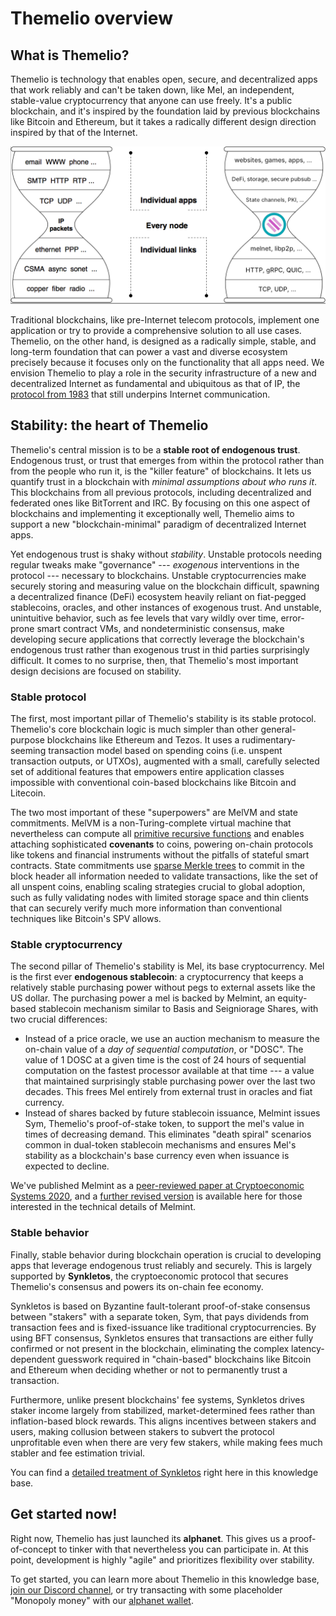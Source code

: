 # Themelio overview

## What is Themelio?

Themelio is technology that enables open, secure, and decentralized apps that work reliably and can't be taken down, like Mel, an independent, stable-value cryptocurrency that anyone can use freely. It's a public blockchain, and it's inspired by the foundation laid by previous blockchains like Bitcoin and Ethereum, but it takes a radically different design direction inspired by that of the Internet.

![](.gitbook/assets/hourglass.png)

Traditional blockchains, like pre-Internet telecom protocols, implement one application or try to provide a comprehensive solution to all use cases. Themelio, on the other hand, is designed as a radically simple, stable, and long-term foundation that can power a vast and diverse ecosystem precisely because it focuses only on the functionality that all apps need. We envision Themelio to play a role in the security infrastructure of a new and decentralized Internet as fundamental and ubiquitous as that of IP, the [protocol from 1983](https://tools.ietf.org/html/rfc791) that still underpins Internet communication.

## Stability: the heart of Themelio

Themelio's central mission is to be a **stable root of endogenous trust**. Endogenous trust, or trust that emerges from within the protocol rather than from the people who run it,  is the "killer feature" of blockchains. It lets us quantify trust in a blockchain with _minimal assumptions about who runs it_. This blockchains from all previous protocols, including decentralized and federated ones like BitTorrent and IRC. By focusing on this one aspect of blockchains and implementing it exceptionally well, Themelio aims to support a new "blockchain-minimal" paradigm of decentralized Internet apps.

Yet endogenous trust is shaky without _stability_. Unstable protocols needing regular tweaks make "governance" --- _exogenous_ interventions in the protocol --- necessary to blockchains. Unstable cryptocurrencies make securely storing and measuring value on the blockchain difficult, spawning a decentralized finance \(DeFi\) ecosystem heavily reliant on fiat-pegged stablecoins, oracles, and other instances of exogenous trust. And unstable, unintuitive behavior, such as fee levels that vary wildly over time, error-prone smart contract VMs, and nondeterministic consensus, make developing secure applications that correctly leverage the blockchain's endogenous trust rather than exogenous trust in thid parties surprisingly difficult. It comes to no surprise, then, that Themelio's most important design decisions are focused on stability.

### Stable protocol 

The first, most important pillar of Themelio's stability is its stable protocol. Themelio's core blockchain logic is much simpler than other general-purpose blockchains like Ethereum and Tezos. It uses a rudimentary-seeming transaction model based on spending coins \(i.e. unspent transaction outputs, or UTXOs\), augmented with a small, carefully selected set of additional features that empowers entire application classes impossible with conventional coin-based blockchains like Bitcoin and Litecoin. 

The two most important of these "superpowers" are MelVM and state commitments. MelVM is a non-Turing-complete virtual machine that nevertheless can compute all [primitive recursive functions](https://en.m.wikipedia.org/wiki/Primitive_recursive_function) and enables attaching sophisticated **covenants** to coins, powering on-chain protocols like tokens and financial instruments without the pitfalls of stateful smart contracts. State commitments use [sparse Merkle trees](https://ethresear.ch/t/optimizing-sparse-merkle-trees/3751) to commit in the block header all information needed to validate transactions, like the set of all unspent coins, enabling scaling strategies crucial to global adoption, such as fully validating nodes with limited storage space and thin clients that can securely verify much more information than conventional techniques like Bitcoin's SPV allows.  

### Stable cryptocurrency

The second pillar of Themelio's stability is Mel, its base cryptocurrency. Mel is the first ever **endogenous stablecoin**: a cryptocurrency that keeps a relatively stable purchasing power without pegs to external assets like the US dollar. The purchasing power a mel is backed by Melmint, an equity-based stablecoin mechanism similar to Basis and Seigniorage Shares, with two crucial differences:

* Instead of a price oracle, we use an auction mechanism to measure the on-chain value of a _day of sequential computation_, or "DOSC". The value of 1 DOSC at a given time is the cost of 24 hours of sequential computation on the fastest processor available at that time --- a value that maintained surprisingly stable purchasing power over the last two decades. This frees Mel entirely from external trust in oracles and fiat currency. 
* Instead of shares backed by future stablecoin issuance, Melmint issues Sym, Themelio's proof-of-stake token, to support the mel's value in times of decreasing demand. This eliminates "death spiral" scenarios common in dual-token stablecoin mechanisms and ensures Mel's stability as a blockchain's base currency even when issuance is expected to decline.  

We've published Melmint as a [peer-reviewed paper at Cryptoeconomic Systems 2020](https://cryptoeconomicsystems.pubpub.org/pub/2ggmf2k0/release/4), and a [further revised version](melmint-trustless-stable-cryptocurrency.md) is available here for those interested in the technical details of Melmint. 

### Stable behavior

Finally, stable behavior during blockchain operation is crucial to developing apps that leverage endogenous trust reliably and securely. This is largely supported by **Synkletos**, the cryptoeconomic protocol that secures Themelio's consensus and powers its on-chain fee economy.

Synkletos is based on Byzantine fault-tolerant proof-of-stake consensus between "stakers" with a separate token, Sym, that pays dividends from transaction fees and is fixed-issuance like traditional cryptocurrencies. By using BFT consensus, Synkletos ensures that transactions are either fully confirmed or not present in the blockchain, eliminating the complex latency-dependent guesswork required in "chain-based" blockchains like Bitcoin and Ethereum when deciding whether or not to permanently trust a transaction.

Furthermore, unlike present blockchains' fee systems, Synkletos drives staker income largely from stabilized, market-determined fees rather than inflation-based block rewards. This aligns incentives between stakers and users, making collusion between stakers to subvert the protocol unprofitable even when there are very few stakers, while making fees much stabler and fee estimation trivial.

You can find a [detailed treatment of Synkletos](synkletos-themelios-collusion-resistant-consensus-mechanism.md) right here in this knowledge base.  

## Get started now!

Right now, Themelio has just launched its **alphanet**. This gives us a proof-of-concept to tinker with that nevertheless you can participate in. At this point, development is highly "agile" and prioritizes flexibility over stability.

To get started, you can learn more about Themelio in this knowledge base, [join our Discord channel](https://discord.gg/MzzffF7v2E), or try transacting with some placeholder "Monopoly money" with our [alphanet wallet](getting-started-with-the-alphanet.md). 

